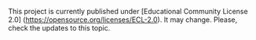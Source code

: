 This project is currently published under [Educational Community License 2.0]  (https://opensource.org/licenses/ECL-2.0). It may change. Please, check the updates to this topic.